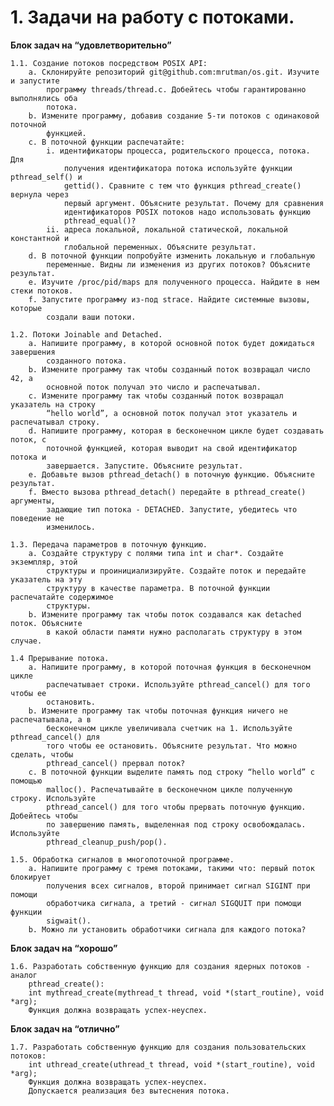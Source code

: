 # 1. Задачи на работу с потоками.
**Блок задач на “удовлетворительно”**

    1.1. Создание потоков посредством POSIX API:
        a. Склонируйте репозиторий git@github.com:mrutman/os.git. Изучите и запустите
            программу threads/thread.c. Добейтесь чтобы гарантированно выполнялись оба
            потока. 
        b. Измените программу, добавив создание 5-ти потоков с одинаковой поточной
            функцией.
        c. В поточной функции распечатайте:
            i. идентификаторы процесса, родительского процесса, потока. Для
                получения идентификатора потока используйте функции pthread_self() и
                gettid(). Сравните с тем что функция pthread_create() вернула через
                первый аргумент. Объясните результат. Почему для сравнения
                идентификаторов POSIX потоков надо использовать функцию
                pthread_equal()?
            ii. адреса локальной, локальной статической, локальной константной и
                глобальной переменных. Объясните результат.
        d. В поточной функции попробуйте изменить локальную и глобальную
            переменные. Видны ли изменения из других потоков? Объясните результат.
        e. Изучите /proc/pid/maps для полученного процесса. Найдите в нем стеки потоков.
        f. Запустите программу из-под strace. Найдите системные вызовы, которые
            создали ваши потоки.

    1.2. Потоки Joinable and Detached.
        a. Напишите программу, в которой основной поток будет дожидаться завершения
            созданного потока.
        b. Измените программу так чтобы созданный поток возвращал число 42, а
            основной поток получал это число и распечатывал.
        c. Измените программу так чтобы созданный поток возвращал указатель на строку
            “hello world”, а основной поток получал этот указатель и распечатывал строку.
        d. Напишите программу, которая в бесконечном цикле будет создавать поток, с
            поточной функцией, которая выводит на свой идентификатор потока и
            завершается. Запустите. Объясните результат.
        e. Добавьте вызов pthread_detach() в поточную функцию. Объясните результат.
        f. Вместо вызова pthread_detach() передайте в pthread_create() аргументы,
            задающие тип потока - DETACHED. Запустите, убедитесь что поведение не
            изменилось.

    1.3. Передача параметров в поточную функцию.
        a. Создайте структуру с полями типа int и char*. Создайте экземпляр, этой
            структуры и проинициализируйте. Создайте поток и передайте указатель на эту
            структуру в качестве параметра. В поточной функции распечатайте содержимое
            структуры.
        b. Измените программу так чтобы поток создавался как detached поток. Объясните
            в какой области памяти нужно располагать структуру в этом случае.

    1.4 Прерывание потока.
        a. Напишите программу, в которой поточная функция в бесконечном цикле
            распечатывает строки. Используйте pthread_cancel() для того чтобы ее
            остановить.
        b. Измените программу так чтобы поточная функция ничего не распечатывала, а в
            бесконечном цикле увеличивала счетчик на 1. Используйте pthread_cancel() для
            того чтобы ее остановить. Объясните результат. Что можно сделать, чтобы
            pthread_cancel() прервал поток?
        c. В поточной функции выделите память под строку “hello world” с помощью
            malloc(). Распечатывайте в бесконечном цикле полученную строку. Используйте
            pthread_cancel() для того чтобы прервать поточную функцию. Добейтесь чтобы 
            по завершению память, выделенная под строку освобождалась. Используйте
            pthread_cleanup_push/pop().

    1.5. Обработка сигналов в многопоточной программе.
        a. Напишите программу с тремя потоками, такими что: первый поток блокирует
            получения всех сигналов, второй принимает сигнал SIGINT при помощи
            обработчика сигнала, а третий - сигнал SIGQUIT при помощи функции
            sigwait().
        b. Можно ли установить обработчики сигнала для каждого потока?


**Блок задач на “хорошо”**

    1.6. Разработать собственную функцию для создания ядерных потоков - аналог
        pthread_create():
        int mythread_create(mythread_t thread, void *(start_routine), void *arg);
        Функция должна возвращать успех-неуспех.

**Блок задач на “отлично”**

    1.7. Разработать собственную функцию для создания пользовательских потоков:
        int uthread_create(uthread_t thread, void *(start_routine), void *arg);
        Функция должна возвращать успех-неуспех.
        Допускается реализация без вытеснения потока.
